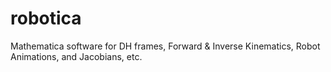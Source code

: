 # robotica
Mathematica software for DH frames, Forward &amp; Inverse Kinematics, Robot Animations, and Jacobians, etc.
